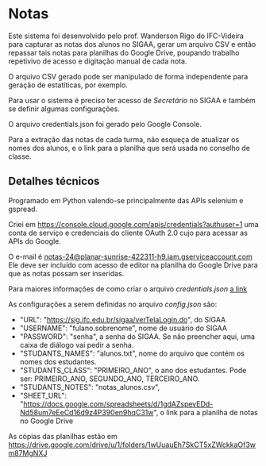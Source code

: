 # Notas

Este sistema foi desenvolvido pelo prof. Wanderson Rigo do IFC-Videira para capturar as notas dos alunos no SIGAA, gerar um arquivo CSV e então repassar tais notas para planilhas do Google Drive, poupando trabalho repetivivo de acesso e digitação manual de cada nota.

O arquivo CSV gerado pode ser manipulado de forma independente para geração de estatíticas, por exemplo.

Para usar o sistema é preciso ter acesso de *Secretário* no SIGAA e também se definir algumas configurações.

O arquivo credentials.json foi gerado pelo Google Console.

Para a extração das notas de cada turma, não esqueça de atualizar os nomes dos alunos, e o link para a planilha que será usada no conselho de classe.

## Detalhes técnicos

Programado em Python valendo-se principalmente das APIs selenium e gspread.

Criei em https://console.cloud.google.com/apis/credentials?authuser=1 uma conta de serviço e credenciais do cliente OAuth 2.0 cujo para acessar as APIs do Google. 

O e-mail é notas-24@planar-sunrise-422311-h9.iam.gserviceaccount.com Ele deve ser incluído com acesso de editor na planilha do Google Drive para que as notas possam ser inseridas.

Para maiores informações de como criar o arquivo *credentials.json* [a link](https://github.com/wanderson-rigo/FerramentaExtracaoNotas/blob/main/credentials.md)

As configurações a serem definidas no arquivo *config.json* são:

- "URL": "https://sig.ifc.edu.br/sigaa/verTelaLogin.do", do SIGAA
- "USERNAME": "fulano.sobrenome", nome de usuário do SIGAA
- "PASSWORD": "senha", a senha do SIGAA. Se não preencher aqui, uma caixa de diálogo vai pedir a senha.
- "STUDANTS_NAMES": "alunos.txt", nome do arquivo que contém os nomes dos estudantes.
- "STUDANTS_CLASS": "PRIMEIRO_ANO", o ano dos estudantes. Pode ser: PRIMEIRO_ANO, SEGUNDO_ANO, TERCEIRO_ANO.
- "STUDANTS_NOTES": "notas_alunos.csv", 
- "SHEET_URL": "https://docs.google.com/spreadsheets/d/1gdAZspevEDd-Nd58um7eEeCd16d9z4P390en9hqC31w", o link para a planilha de notas no Google Drive

As cópias das planilhas estão em https://drive.google.com/drive/u/1/folders/1wUuauEh7SkCT5xZWckkaOf3wm87MgNXJ
